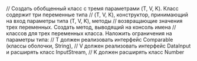 // Создать обобщенный класс с тремя параметрами (T, V, K). Класс содержит три переменные типа
// (T, V, K), конструктор, принимающий на вход параметры типа (T, V, K), методы
// возвращающие значения трех переменных. Создать метод, выводящий на консоль имена
// классов для трех переменных класса. Наложить ограничения на параметры типа:
// T должен реализовать интерфейс Comparable (классы оболочки, String),
// V должен реализовать интерфейс DataInput и расширять класс InputStream,
//  K должен расширять класс Number